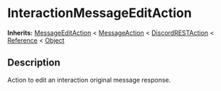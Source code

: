   
# InteractionMessageEditAction
  
**Inherits:** [MessageEditAction](./class_messageeditaction.md) < [MessageAction](./class_messageaction.md) < [DiscordRESTAction](./class_discordrestaction.md) < [Reference](https://docs.godotengine.org/en/3.5/classes/class_reference.html) < [Object](https://docs.godotengine.org/en/3.5/classes/class_object.html)  
  
  
## Description
  
Action to edit an interaction original message response.  
